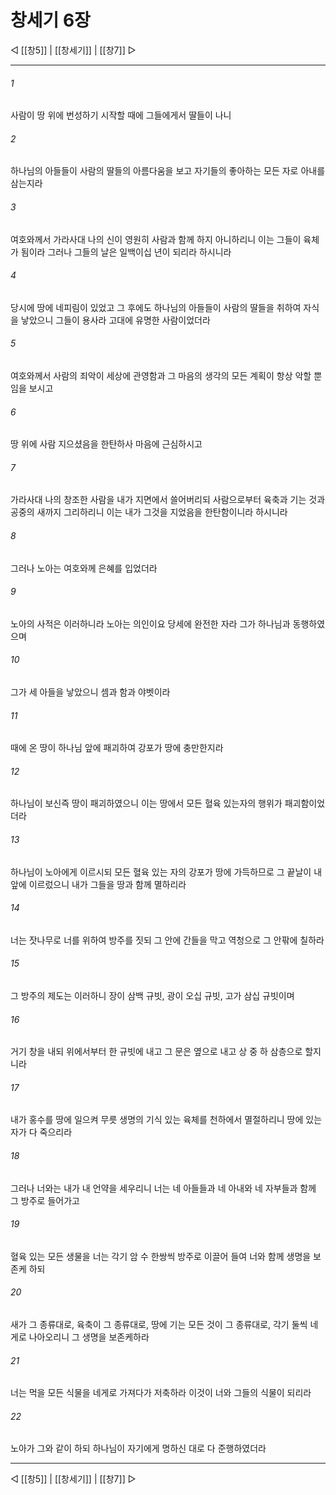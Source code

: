 # 창세기 6장

◁ [[창5]] | [[창세기]] | [[창7]] ▷
***

###### 1
사람이 땅 위에 번성하기 시작할 때에 그들에게서 딸들이 나니

###### 2
하나님의 아들들이 사람의 딸들의 아름다움을 보고 자기들의 좋아하는 모든 자로 아내를 삼는지라

###### 3
여호와께서 가라사대 나의 신이 영원히 사람과 함께 하지 아니하리니 이는 그들이 육체가 됨이라 그러나 그들의 날은 일백이십 년이 되리라 하시니라

###### 4
당시에 땅에 네피림이 있었고 그 후에도 하나님의 아들들이 사람의 딸들을 취하여 자식을 낳았으니 그들이 용사라 고대에 유명한 사람이었더라

###### 5
여호와께서 사람의 죄악이 세상에 관영함과 그 마음의 생각의 모든 계획이 항상 악할 뿐임을 보시고

###### 6
땅 위에 사람 지으셨음을 한탄하사 마음에 근심하시고

###### 7
가라사대 나의 창조한 사람을 내가 지면에서 쓸어버리되 사람으로부터 육축과 기는 것과 공중의 새까지 그리하리니 이는 내가 그것을 지었음을 한탄함이니라 하시니라

###### 8
그러나 노아는 여호와께 은혜를 입었더라

###### 9
노아의 사적은 이러하니라 노아는 의인이요 당세에 완전한 자라 그가 하나님과 동행하였으며

###### 10
그가 세 아들을 낳았으니 셈과 함과 야벳이라

###### 11
때에 온 땅이 하나님 앞에 패괴하여 강포가 땅에 충만한지라

###### 12
하나님이 보신즉 땅이 패괴하였으니 이는 땅에서 모든 혈육 있는자의 행위가 패괴함이었더라

###### 13
하나님이 노아에게 이르시되 모든 혈육 있는 자의 강포가 땅에 가득하므로 그 끝날이 내 앞에 이르렀으니 내가 그들을 땅과 함께 멸하리라

###### 14
너는 잣나무로 너를 위하여 방주를 짓되 그 안에 간들을 막고 역청으로 그 안팎에 칠하라

###### 15
그 방주의 제도는 이러하니 장이 삼백 규빗, 광이 오십 규빗, 고가 삼십 규빗이며

###### 16
거기 창을 내되 위에서부터 한 규빗에 내고 그 문은 옆으로 내고 상 중 하 삼층으로 할지니라

###### 17
내가 홍수를 땅에 일으켜 무릇 생명의 기식 있는 육체를 천하에서 멸절하리니 땅에 있는 자가 다 죽으리라

###### 18
그러나 너와는 내가 내 언약을 세우리니 너는 네 아들들과 네 아내와 네 자부들과 함께 그 방주로 들어가고

###### 19
혈육 있는 모든 생물을 너는 각기 암 수 한쌍씩 방주로 이끌어 들여 너와 함께 생명을 보존케 하되

###### 20
새가 그 종류대로, 육축이 그 종류대로, 땅에 기는 모든 것이 그 종류대로, 각기 둘씩 네게로 나아오리니 그 생명을 보존케하라

###### 21
너는 먹을 모든 식물을 네게로 가져다가 저축하라 이것이 너와 그들의 식물이 되리라

###### 22
노아가 그와 같이 하되 하나님이 자기에게 명하신 대로 다 준행하였더라

***
◁ [[창5]] | [[창세기]] | [[창7]] ▷